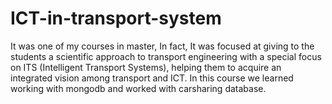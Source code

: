 # ICT-in-transport-system
It was one of my courses in master, In fact, It was focused at giving to the students a scientific approach to transport engineering with a special focus on ITS (Intelligent Transport Systems), helping them to acquire an integrated vision among transport and ICT. In this course we learned working with mongodb and worked with carsharing database.
